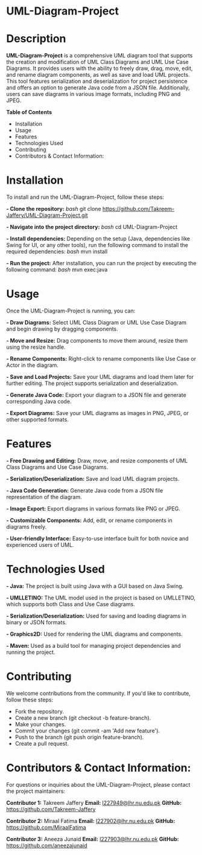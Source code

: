 # UML-Diagram-Project
# Description
**UML-Diagram-Project** is a comprehensive UML diagram tool that supports the creation and modification of UML Class Diagrams and UML Use Case Diagrams. It provides users with the ability to freely draw, drag, move, edit, and rename diagram components, as well as save and load UML projects. This tool features serialization and deserialization for project persistence and offers an option to generate Java code from a JSON file. Additionally, users can save diagrams in various image formats, including PNG and JPEG.

**Table of Contents**
- Installation
- Usage
- Features
- Technologies Used
- Contributing
- Contributors & Contact Information:
  
# Installation
To install and run the UML-Diagram-Project, follow these steps:

**- Clone the repository:**
_bash_
git clone https://github.com/Takreem-Jaffery/UML-Diagram-Project.git

**- Navigate into the project directory:**
_bash_
cd UML-Diagram-Project

**- Install dependencies:**
Depending on the setup (Java, dependencies like Swing for UI, or any other tools), run the following command to install the required dependencies:
_bash_
mvn install

**- Run the project:** 
After installation, you can run the project by executing the following command:
_bash_
mvn exec:java
# Usage
Once the UML-Diagram-Project is running, you can:

**- Draw Diagrams:** Select UML Class Diagram or UML Use Case Diagram and begin drawing by dragging components.

**- Move and Resize:** Drag components to move them around, resize them using the resize handle.

**- Rename Components:** Right-click to rename components like Use Case or Actor in the diagram.

**- Save and Load Projects:** Save your UML diagrams and load them later for further editing. The project supports serialization and deserialization.

**- Generate Java Code:** Export your diagram to a JSON file and generate corresponding Java code.

**- Export Diagrams:** Save your UML diagrams as images in PNG, JPEG, or other supported formats.


# Features

**- Free Drawing and Editing:** Draw, move, and resize components of UML Class Diagrams and Use Case Diagrams.

**- Serialization/Deserialization:** Save and load UML diagram projects.

**- Java Code Generation:** Generate Java code from a JSON file representation of the diagram.

**- Image Export:** Export diagrams in various formats like PNG or JPEG.

**- Customizable Components:** Add, edit, or rename components in diagrams freely.

**- User-friendly Interface:** Easy-to-use interface built for both novice and experienced users of UML.

# Technologies Used

**- Java:** The project is built using Java with a GUI based on Java Swing.

**- UMLLETINO:** The UML model used in the project is based on UMLLETINO, which supports both Class and Use Case diagrams.

**- Serialization/Deserialization:** Used for saving and loading diagrams in binary or JSON formats.

**- Graphics2D:** Used for rendering the UML diagrams and components.

**- Maven:** Used as a build tool for managing project dependencies and running the project.

# Contributing
We welcome contributions from the community. If you'd like to contribute, follow these steps:

- Fork the repository.
- Create a new branch (git checkout -b feature-branch).
- Make your changes.
- Commit your changes (git commit -am 'Add new feature').
- Push to the branch (git push origin feature-branch).
- Create a pull request.
  
# Contributors & Contact Information:

For questions or inquiries about the UML-Diagram-Project, please contact the project maintainers:

**Contributor 1:** Takreem Jaffery
**Email:** l227949@lhr.nu.edu.pk
**GitHub:** https://github.com/Takreem-Jaffery

**Contributor 2:** Miraal Fatima
**Email:** l227902@lhr.nu.edu.pk
**GitHub:** https://github.com/MiraalFatima

**Contributor 3:** Aneeza Junaid
**Email:** l227903@lhr.nu.edu.pk
**GitHub:** https://github.com/aneezajunaid


